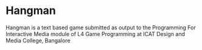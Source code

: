 # Hangman
Hangman is a text based game submitted as output to the Programming For Interactive Media module of L4 Game Programming at ICAT Design and Media College, Bangalore
